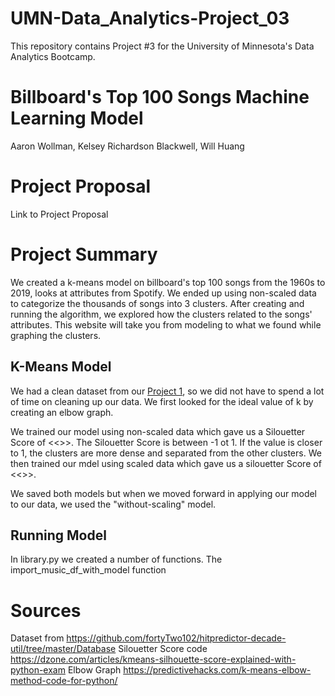# UMN-Data_Analytics-Project_03
This repository contains Project #3 for the University of Minnesota's Data Analytics Bootcamp.

# Billboard's Top 100 Songs Machine Learning Model
Aaron Wollman, Kelsey Richardson Blackwell, Will Huang

# Project Proposal
Link to Project Proposal

# Project Summary
We created a k-means model on billboard's top 100 songs from the 1960s to 2019, looks at attributes from Spotify. We ended up using non-scaled data to categorize the thousands of songs into 3 clusters. After creating and running the algorithm, we explored how the clusters related to the songs' attributes. This website will take you from modeling to what we found while graphing the clusters.

## K-Means Model
We had a clean dataset from our [Project 1](https://github.com/12wollmana/UMN-Data_Analytics-Project_01), so we did not have to spend a lot of time on cleaning up our data. We first looked for the ideal value of k by creating an elbow graph. 

We trained our model using non-scaled data which gave us a Silouetter Score of <<>>. The Silouetter Score is between -1 ot 1. If the value is closer to 1, the clusters are more dense and separated from the other clusters. We then trained our mdel using scaled data which gave us a silouetter Score of <<>>.

We saved both models but when we moved forward in applying our model to our data, we used the "without-scaling" model.

## Running Model
In library.py we created a number of functions. The import_music_df_with_model function 


# Sources
Dataset from https://github.com/fortyTwo102/hitpredictor-decade-util/tree/master/Database
Silouetter Score code https://dzone.com/articles/kmeans-silhouette-score-explained-with-python-exam
Elbow Graph https://predictivehacks.com/k-means-elbow-method-code-for-python/
